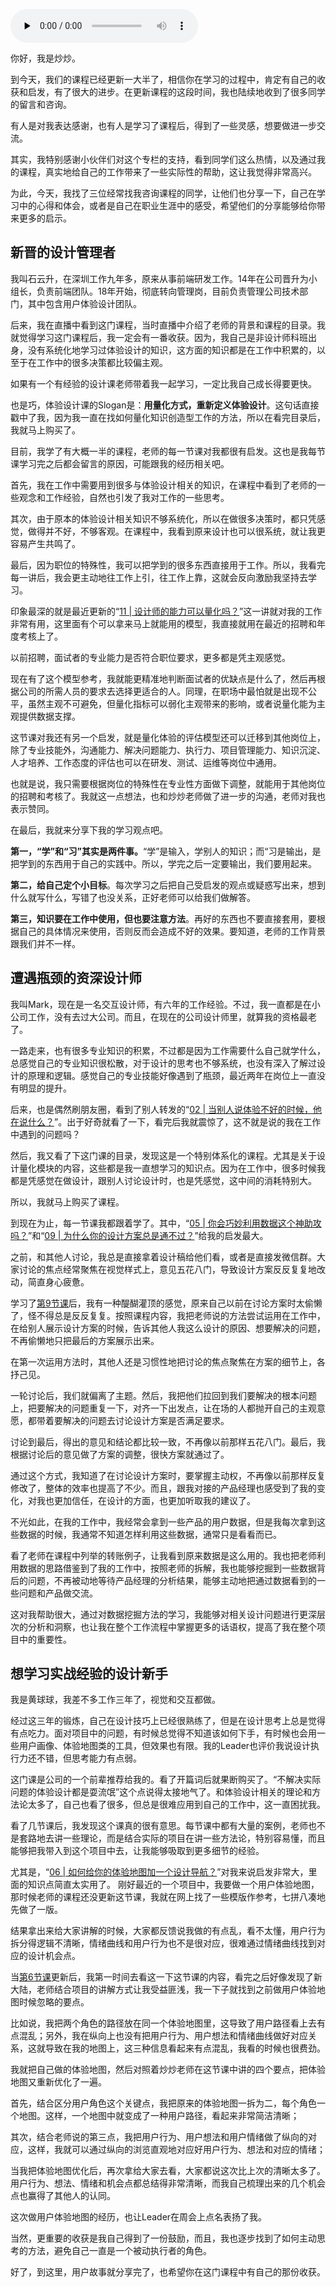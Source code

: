 <audio id="audio" title="春节加餐2 | 用户故事：设计也要学以致用" controls="" preload="none"><source id="mp3" src="https://static001.geekbang.org/resource/audio/f9/70/f9e8c030ea6a490d280dc2d044bc1170.mp3"></audio>

你好，我是炒炒。

到今天，我们的课程已经更新一大半了，相信你在学习的过程中，肯定有自己的收获和启发，有了很大的进步。在更新课程的这段时间，我也陆续地收到了很多同学的留言和咨询。

有人是对我表达感谢，也有人是学习了课程后，得到了一些灵感，想要做进一步交流。

其实，我特别感谢小伙伴们对这个专栏的支持，看到同学们这么热情，以及通过我的课程，真实地给自己的工作带来了一些实际性的帮助，这让我觉得非常高兴。

为此，今天，我找了三位经常找我咨询课程的同学，让他们也分享一下，自己在学习中的心得和体会，或者是自己在职业生涯中的感受，希望他们的分享能够给你带来更多的启示。

## 新晋的设计管理者

我叫石云升，在深圳工作九年多，原来从事前端研发工作。14年在公司晋升为小组长，负责前端团队。18年开始，彻底转向管理岗，目前负责管理公司技术部门，其中包含用户体验设计团队。

后来，我在直播中看到这门课程，当时直播中介绍了老师的背景和课程的目录。我就觉得学习这门课程后，我一定会有一番收获。因为，我自己是非设计师科班出身，没有系统化地学习过体验设计的知识，这方面的知识都是在工作中积累的，以至于在工作中的很多决策都比较偏主观。

如果有一个有经验的设计课老师带着我一起学习，一定比我自己成长得要更快。

也是巧，体验设计课的Slogan是：**用量化方式，重新定义体验设计**。这句话直接戳中了我，因为我一直在找如何量化知识创造型工作的方法，所以在看完目录后，我就马上购买了。

目前，我学了有大概一半的课程，老师的每一节课对我都很有启发。这也是我每节课学习完之后都会留言的原因，可能跟我的经历相关吧。

首先，我在工作中需要用到很多与体验设计相关的知识，在课程中看到了老师的一些观念和工作经验，自然也引发了我对工作的一些思考。

其次，由于原本的体验设计相关知识不够系统化，所以在做很多决策时，都只凭感觉，做得并不好，不够客观。在课程中，我看到原来设计也可以很系统，就让我更容易产生共鸣了。

最后，因为职位的特殊性，我可以把学到的很多东西直接用于工作。所以，我看完每一讲后，我会更主动地往工作上引，往工作上靠，这就会反向激励我坚持去学习。

印象最深的就是最近更新的“[11 | 设计师的能力可以量化吗？](https://time.geekbang.org/column/article/339363)”这一讲就对我的工作非常有用，这里面有个可以拿来马上就能用的模型，我直接就用在最近的招聘和年度考核上了。

以前招聘，面试者的专业能力是否符合职位要求，更多都是凭主观感觉。

现在有了这个模型参考，我就能更精准地判断面试者的优缺点是什么了，然后再根据公司的所需人员的要求去选择更适合的人。同理，在职场中最怕就是出现不公平，虽然主观不可避免，但量化指标可以弱化主观带来的影响，或者说量化能为主观提供数据支撑。

这节课对我还有另一个启发，就是量化体验的评估模型还可以迁移到其他岗位上，除了专业技能外，沟通能力、解决问题能力、执行力、项目管理能力、知识沉淀、人才培养、工作态度的评估也可以在研发、测试、运维等岗位中通用。

也就是说，我只需要根据岗位的特殊性在专业性方面做下调整，就能用于其他岗位的招聘和考核了。我就这一点想法，也和炒炒老师做了进一步的沟通，老师对我也表示赞同。

在最后，我就来分享下我的学习观点吧。

**第一，“学”和“习”其实是两件事。**“学”是输入，学别人的知识；而“习是输出，是把学到的东西用于自己的实践中。所以，学完之后一定要输出，我们要用起来。

**第二，给自己定个小目标**。每次学习之后把自己受启发的观点或疑惑写出来，想到什么就写什么，写错了也没关系，正好老师可以给我们做解答。

**第三，知识要在工作中使用，但也要注意方法**。再好的东西也不要直接套用，要根据自己的具体情况来使用，否则反而会造成不好的效果。要知道，老师的工作背景跟我们并不一样。

## 遭遇瓶颈的资深设计师

我叫Mark，现在是一名交互设计师，有六年的工作经验。不过，我一直都是在小公司工作，没有去过大公司。而且，在现在的公司设计师里，就算我的资格最老了。

一路走来，也有很多专业知识的积累，不过都是因为工作需要什么自己就学什么，总感觉自己的专业知识很松散，对于设计的思考也不够系统，也没有深入了解过设计的原理和逻辑。感觉自己的专业技能好像遇到了瓶颈，最近两年在岗位上一直没有明显的提升。

后来，也是偶然刷朋友圈，看到了别人转发的“[02 | 当别人说体验不好的时候，他在说什么？](https://time.geekbang.org/column/article/330122)”。出于好奇就看了一下，看完后我就震惊了，这不就是说的我在工作中遇到的问题吗？

然后，我又看了下这门课的目录，发现这是一个特别体系化的课程。尤其是关于设计量化模块的内容，这些都是我一直想学习的知识点。因为在工作中，很多时候我都是凭感觉在做设计，跟别人讨论设计时，也是凭感觉，这中间的消耗特别大。

所以，我就马上购买了课程。

到现在为止，每一节课我都跟着学了。其中，“[05 | 你会巧妙利用数据这个神助攻吗？](https://time.geekbang.org/column/article/334200)”和“[09 | 为什么你的设计方案总是通不过？](https://time.geekbang.org/column/article/337622)”给我的启发最大。

之前，和其他人讨论，我总是直接拿着设计稿给他们看，或者是直接发微信群。大家讨论的焦点经常聚焦在视觉样式上，意见五花八门，导致设计方案反反复复地改动，简直身心疲惫。

学习了[第9节课](https://time.geekbang.org/column/article/337622)后，我有一种醍醐灌顶的感觉，原来自己以前在讨论方案时太偷懒了，怪不得总是反反复复。按照课程内容，我把老师说的方法尝试运用在工作中，在给别人展示设计方案的时候，告诉其他人我这么设计的原因、想要解决的问题，不再偷懒地只把最后的方案展示出来。

在第一次运用方法时，其他人还是习惯性地把讨论的焦点聚焦在方案的细节上，各抒己见。

一轮讨论后，我们就偏离了主题。然后，我把他们拉回到我们要解决的根本问题上，把要解决的问题重复一下，对齐一下出发点，让在场的人都抛开自己的主观意愿，都带着要解决的问题去讨论设计方案是否满足要求。

讨论到最后，得出的意见和结论都比较一致，不再像以前那样五花八门。最后，我根据讨论后的意见做了方案的调整，很快方案就通过了。

通过这个方式，我知道了在讨论设计方案时，要掌握主动权，不再像以前那样反复修改了，整体的效率也提高了不少。而且，跟我对接的产品经理也感受到了我的变化，对我也更加信任，在设计的方面，也更加听取我的建议了。

不光如此，在我的工作中，我经常会拿到一些产品的用户数据，但是我每次拿到这些数据的时候，我通常不知道怎样利用这些数据，通常只是看看而已。

看了老师在课程中列举的转账例子，让我看到原来数据是这么用的。我也把老师利用数据的思路借鉴到了我的工作中，按照老师的拆解，我也能够挖掘到一些数据背后的问题，不再被动地等待产品经理的分析结果，能够主动地把通过数据看到的一些问题和产品做交流。

这对我帮助很大，通过对数据挖掘方法的学习，我能够对相关设计问题进行更深层次的分析和洞察，也让我在整个工作流程中掌握更多的话语权，提高了我在整个项目中的重要性。

## 想学习实战经验的设计新手

我是黄球球，我差不多工作三年了，视觉和交互都做。

经过这三年的锻炼，自己在设计技巧上已经很熟练了，但是在设计思考上总是觉得有点吃力。面对项目中的问题，有时候总觉得不知道该如何下手，有时候也会用一些用户画像、体验地图类的工具，但效果也有限。我的Leader也评价我说设计执行力还不错，但思考能力有点弱。

这门课是公司的一个前辈推荐给我的。看了开篇词后就果断购买了。“不解决实际问题的体验设计都是耍流氓”这个点说得太接地气了。和体验设计相关的理论和方法论太多了，自己也看了很多，但总是很难应用到自己的工作中，这一直困扰我。

看了几节课后，我发现这个课真的很有意思。每节课中都有大量的案例，老师也不是套路地去讲一些理论，而是结合实际的项目在讲一些方法论，特别容易懂，而且能够把我带入到这个项目中去，让我能够吸取到更多细节的经验。

尤其是，“[06 | 如何给你的体验地图加一个设计导航？](https://time.geekbang.org/column/article/334797)”对我来说启发非常大，里面的知识点简直太实用了。 刚好最近的一个项目中，我要做一个用户体验地图，那时候老师的课程还没更新这节课，我就在网上找了一些模版作参考，七拼八凑地先做了一版。

结果拿出来给大家讲解的时候，大家都反馈说我做的有点乱，看不太懂，用户行为拆分得逻辑不清晰，情绪曲线和用户行为也不是很对应，很难通过情绪曲线找到对应的设计机会点。

当[第6节课](https://time.geekbang.org/column/article/334797)更新后，我第一时间去看这一下这节课的内容，看完之后好像发现了新大陆，老师结合项目的讲解方式让我受益匪浅，我一下子就找到之前做用户体验地图时候忽略的要点。

比如说，我把两个角色的路径放在同一个体验地图里，这导致了用户路径看上去有点混乱；另外，我在纵向上也没有把用户行为、用户想法和情绪曲线做好对应关系，这就导致在我的地图上，这三种信息看起来有点混乱，我看的时候也很费劲。

我就把自己做的体验地图，然后对照着炒炒老师在这节课中讲的四个要点，把体验地图又重新优化了一遍。

首先，结合区分用户角色这个关键点，我把原来的体验地图一拆为二，每个角色一个地图。这样，一个地图中就变成了一种用户路径，看起来非常简洁清晰；

其次，结合老师说的第三点，我把用户行为、用户想法和用户情绪做了纵向的对应，这样，我就可以通过纵向的浏览直观地对应好用户行为、想法和对应的情绪；

当我把体验地图优化后，再次拿给大家去看，大家都说这次比上次的清晰太多了。用户行为、想法、情绪和机会点都总结得非常清晰，而我自己梳理出来的几个机会点也赢得了其他人的认同。

这次做用户体验地图的经历，也让Leader在周会上点名表扬了我。

当然，更重要的收获是我自己得到了一份鼓励，而且，我也逐步找到了如何主动思考的方法，避免自己一直是一个被动执行者的角色。

好了，到这里，用户故事就分享完了，也希望你在这门课程中有自己的那份收获。
